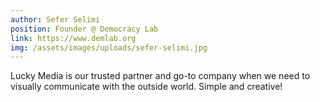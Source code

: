 ```yaml
---
author: Sefer Selimi
position: Founder @ Democracy Lab
link: https://www.demlab.org
img: /assets/images/uploads/sefer-selimi.jpg
---
```

Lucky Media is our trusted partner and go-to company when we need to visually communicate with the outside world. Simple and creative!
